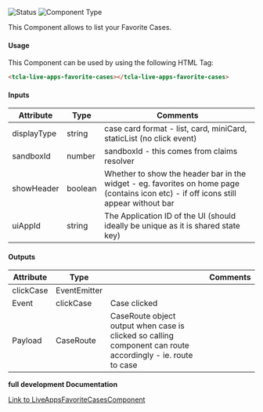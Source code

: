 
![Status][auto] ![Component Type][top] <!--Component Meta {"created_by":"JS", "reviewed_by":"JG", "last_modified_by":"JS", "comment":"init"} Component Meta -->


<p>This Component allows to list your Favorite Cases.</p>



#### Usage


This Component can be used by using the following HTML Tag:

```html
<tcla-live-apps-favorite-cases></tcla-live-apps-favorite-cases>
```

#### Inputs

Attribute | Type | Comments
--- | --- | ---
displayType | string | case card format - list, card, miniCard, staticList (no click event)
sandboxId | number | sandboxId - this comes from claims resolver
showHeader | boolean | Whether to show the header bar in the widget - eg. favorites on home page (contains icon etc) - if off icons still appear without bar
uiAppId | string | The Application ID of the UI (should ideally be unique as it is shared state key)

#### Outputs

Attribute | Type |   | Comments
--- | --- | --- | ---
clickCase | EventEmitter<CaseRoute> |   |  
  | Event |  clickCase  |  Case clicked
  | Payload |  CaseRoute  |  CaseRoute object output when case is clicked so calling component can route accordingly - ie. route to case


<b>full development Documentation</b>

[Link to LiveAppsFavoriteCasesComponent](https://tibcosoftware.github.io/TCSTK-Angular/libdocs/tc-liveapps-lib/components/LiveAppsFavoriteCasesComponent.html)


[auto]: https://img.shields.io/badge/Status-auto%20generated-lightgrey.svg?style=flat "auto generated"

[manually]: https://img.shields.io/badge/Status-manually%20created-yellow.svg?style=flat "manually created"

[draft]: https://img.shields.io/badge/Status-draft-red.svg?style=flat "draft"

[review]: https://img.shields.io/badge/Status-need%20review-yellowgreen.svg?style=flat "need review"

[review done]: https://img.shields.io/badge/Status-review%20done-green.svg?style=flat "review done"

[finalized]: https://img.shields.io/badge/Status-finalized-brightgreen.svg?style=flat "finalized"

[top]: https://img.shields.io/badge/Component%20Type-Top-blue.svg?style=flat "top Component"

[major]: https://img.shields.io/badge/Component%20Type-major%20Component-blue.svg?style=flat "major Component"

[minor]: https://img.shields.io/badge/Component%20Type-minor%20Component-blue.svg?style=flat "minor Component"


